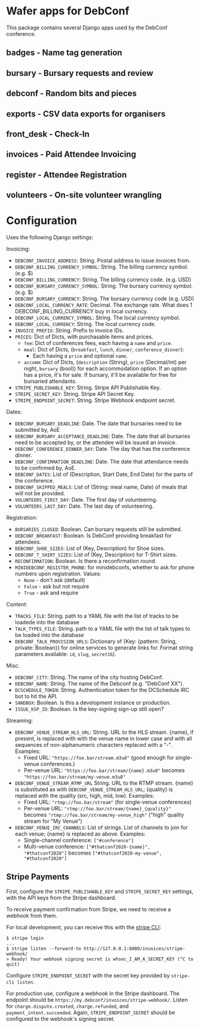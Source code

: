 # Wafer apps for DebConf

This package contains several Django apps used by the DebConf
conference.

## badges - Name tag generation

## bursary - Bursary requests and review

## debconf - Random bits and pieces

## exports - CSV data exports for organisers

## front\_desk - Check-In

## invoices - Paid Attendee Invoicing

## register - Attendee Registration

## volunteers - On-site volunteer wrangling

# Configuration

Uses the following Django settings:

Invoicing:

* `DEBCONF_INVOICE_ADDRESS`: String. Postal address to issue invoices from.
* `DEBCONF_BILLING_CURRENCY_SYMBOL`: String. The billing currency symbol. (e.g. $)
* `DEBCONF_BILLING_CURRENCY`: String. The billing currency code. (e.g.  USD)
* `DEBCONF_BURSARY_CURRENCY_SYMBOL`: String. The bursary currency symbol. (e.g. $)
* `DEBCONF_BURSARY_CURRENCY`: String. The bursary currency code (e.g.  USD)
* `DEBCONF_LOCAL_CURRENCY_RATE`: Decimal. The exchange rate. What does 1 DEBCONF_BILLING_CURRENCY buy in local currency.
* `DEBCONF_LOCAL_CURRENCY_SYMBOL`: String. The local currency symbol.
* `DEBCONF_LOCAL_CURRENCY`: String. The local currency code.
* `INVOICE_PREFIX`: String. Prefix to invoice IDs.
* `PRICES`: Dict of Dicts, with purchasable items and prices.
  * `fee`: Dict of conferences fees, each having a `name` and `price`.
  * `meal`: Dict of Dicts, (`breakfast`, `lunch`, `dinner`, `conference_dinner`):
    * Each having a `price` and optional `name`.
  * `accomm`: Dict of Dicts, (`description` (String), `price` (Decimal/int) per night, `bursary` (bool)) for each accommodation option. If an option has a price, it's for sale. If bursary, it'll be available for free for bursaried attendants.
* `STRIPE_PUBLISHABLE_KEY`: String. Stripe API Publishable Key.
* `STRIPE_SECRET_KEY`: String. Stripe API Secret Key.
* `STRIPE_ENDPOINT_SECRET`: String. Stripe Webhook endpoint secret.

Dates:

* `DEBCONF_BURSARY_DEADLINE`: Date. The date that bursaries need to be submitted by, AoE
* `DEBCONF_BURSARY_ACCEPTANCE_DEADLINE`: Date. The date that all bursaries need to be accepted by, or the attendee will be issued an invoice.
* `DEBCONF_CONFERENCE_DINNER_DAY`: Date. The day that has the conference dinner.
* `DEBCONF_CONFIRMATION_DEADLINE`: Date. The date that attendance needs to be confirmed by, AoE.
* `DEBCONF_DATES`: List of (Description, Start Date, End Date) for the parts of the conference.
* `DEBCONF_SKIPPED_MEALS`: List of (String: meal name, Date) of meals that will not be provided.
* `VOLUNTEERS_FIRST_DAY`: Date. The first day of volunteering.
* `VOLUNTEERS_LAST_DAY`: Date. The last day of volunteering.

Registration:

* `BURSARIES_CLOSED`: Boolean. Can bursary requests still be submitted.
* `DEBCONF_BREAKFAST`: Boolean. Is DebConf providing breakfast for attendees.
* `DEBCONF_SHOE_SIZES`: List of (Key, Description) for Shoe sizes.
* `DEBCONF_T_SHIRT_SIZES`: List of (Key, Description) for T-Shirt sizes.
* `RECONFIRMATION`: Boolean. Is there a reconfirmation round.
* `MINIDEBCONF_REGISTER_PHONE`: for minidebconfs, whether to ask for phone
  numbers upon registration. Values:
  - `None` - don't ask (default)
  - `False` - ask but not require
  - `True` - ask and require

Content:

* `TRACKS_FILE`: String. path to a YAML file with the list of tracks to be loadede into the database
* `TALK_TYPES_FILE`: String. path to a YAML file with the list of talk types to be loaded into the database
* `DEBCONF_TALK_PROVISION_URLS`: Dictionary of {Key: {pattern: String, private: Boolean}} for online services to generate links for. Format string parameters available: `id`, `slug`, `secret16`).

Misc:

* `DEBCONF_CITY`: String. The name of the city hosting DebConf.
* `DEBCONF_NAME`: String. The name of the Debconf (e.g. "DebConf XX").
* `DCSCHEDULE_TOKEN`: String. Authentication token for the DCSchedule IRC bot to hit the API.
* `SANDBOX`: Boolean. Is this a development instance or production.
* `ISSUE_KSP_ID`: Boolean. Is the key-signing sign-up still open?

Streaming:

* `DEBCONF_VENUE_STREAM_HLS_URL`: String. URL to the HLS stream. {name}, if
  present, is replaced with with the venue name in lower case and with all
  sequences of non-alphanumeric characters replaced with a "-". Examples:
  - Fixed URL: `"https://foo.bar/stream.m3u8"` (good enough for single-venue
    conferences.)
  - Per-venue URL: `"https://foo.bar/stream/{name}.m3u8"` becomes
    `"https://foo.bar/stream/my-venue.m3u8"`
* `DEBCONF_VENUE_STREAM_RTMP_URL` String. URL to the RTMP stream. {name} is
  substituted as with `DEBCONF_VENUE_STREAM_HLS_URL`; {quality} is replaced with
  the quality (src, high, mid, low). Examples:
  - Fixed URL: `"rtmp://foo.bar/stream"` (for single-venue conferences)
  - Per-venue URL: `"rtmp://foo.bar/stream/{name}_{quality}"` becomes
    `"rtmp://foo.bar/stream/my-venue_high"` ("high" quality stream for "My
    Venue")
* `DEBCONF_VENUE_IRC_CHANNELS`: List of strings. List of channels to join for
  each venue; {name} is replaced as above. Examples:
  - Single-channel conference: `["#conference"]`
  - Multi-venue conference: `["#thatconf2020-{name}",  "#thatconf2020"]`
    becomes `["#thatconf2020-my-venue", "#thatconf2020"]`

## Stripe Payments

First, configure the `STRIPE_PUBLISHABLE_KEY` and `STRIPE_SECRET_KEY`
settings, with the API keys from the Stripe dashboard.

To receive payment confirmation from Stripe, we need to receive a
webhook from them.

For local development, you can receive this with the [stripe
CLI](https://github.com/stripe/stripe-cli):

```
$ stripe login
...
$ stripe listen --forward-to http://127.0.0.1:8000/invoices/stripe-webhook/
> Ready! Your webhook signing secret is whsec_I_AM_A_SECRET_KEY (^C to quit)
```

Configure `STRIPE_ENDPOINT_SECRET` with the secret key provided by
`stripe-cli listen`.

For production use, configure a webhook in the Stripe dashboard.
The endpoint should be `https://my.debconf/invoices/stripe-webhook/`.
Listen for `charge.dispute.created`,  `charge.refunded`, and
`payment_intent.succeeded`.
Again, `STRIPE_ENDPOINT_SECRET` should be configured to the webhook's
signing secret.
